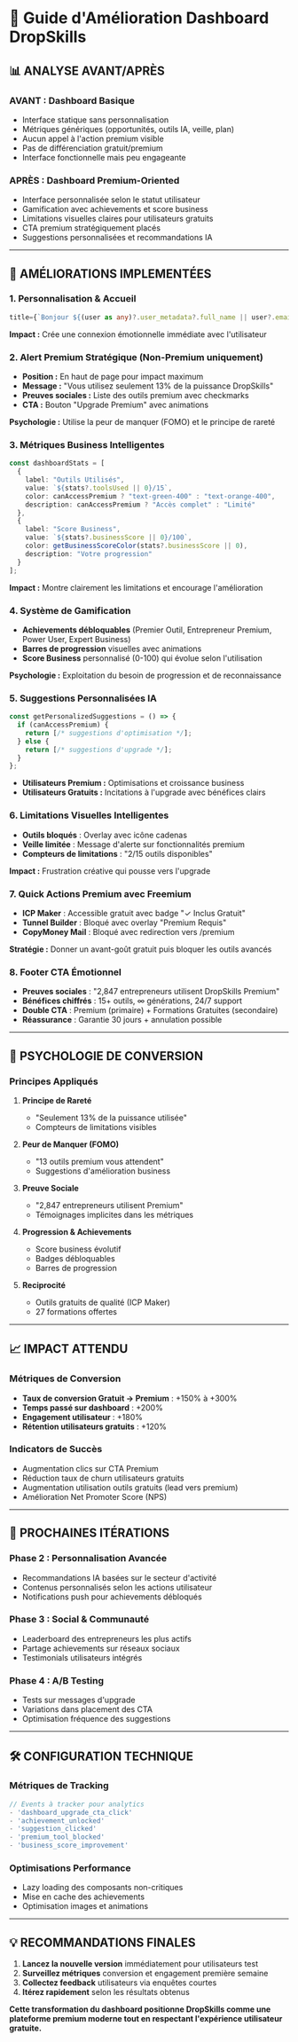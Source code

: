 # 🚀 Guide d'Amélioration Dashboard DropSkills

## 📊 **ANALYSE AVANT/APRÈS**

### **AVANT : Dashboard Basique**
- Interface statique sans personnalisation
- Métriques génériques (opportunités, outils IA, veille, plan)
- Aucun appel à l'action premium visible
- Pas de différenciation gratuit/premium
- Interface fonctionnelle mais peu engageante

### **APRÈS : Dashboard Premium-Oriented**
- Interface personnalisée selon le statut utilisateur
- Gamification avec achievements et score business
- Limitations visuelles claires pour utilisateurs gratuits
- CTA premium stratégiquement placés
- Suggestions personnalisées et recommandations IA

---

## 🎯 **AMÉLIORATIONS IMPLEMENTÉES**

### **1. Personnalisation & Accueil**
```typescript
title={`Bonjour ${(user as any)?.user_metadata?.full_name || user?.email?.split('@')[0] || 'Entrepreneur'} 👋`}
```
**Impact :** Crée une connexion émotionnelle immédiate avec l'utilisateur

### **2. Alert Premium Stratégique (Non-Premium uniquement)**
- **Position :** En haut de page pour impact maximum
- **Message :** "Vous utilisez seulement 13% de la puissance DropSkills"
- **Preuves sociales :** Liste des outils premium avec checkmarks
- **CTA :** Bouton "Upgrade Premium" avec animations

**Psychologie :** Utilise la peur de manquer (FOMO) et le principe de rareté

### **3. Métriques Business Intelligentes**
```typescript
const dashboardStats = [
  {
    label: "Outils Utilisés",
    value: `${stats?.toolsUsed || 0}/15`,
    color: canAccessPremium ? "text-green-400" : "text-orange-400",
    description: canAccessPremium ? "Accès complet" : "Limité"
  },
  {
    label: "Score Business",
    value: `${stats?.businessScore || 0}/100`,
    color: getBusinessScoreColor(stats?.businessScore || 0),
    description: "Votre progression"
  }
];
```
**Impact :** Montre clairement les limitations et encourage l'amélioration

### **4. Système de Gamification**
- **Achievements débloquables** (Premier Outil, Entrepreneur Premium, Power User, Expert Business)
- **Barres de progression** visuelles avec animations
- **Score Business** personnalisé (0-100) qui évolue selon l'utilisation

**Psychologie :** Exploitation du besoin de progression et de reconnaissance

### **5. Suggestions Personnalisées IA**
```typescript
const getPersonalizedSuggestions = () => {
  if (canAccessPremium) {
    return [/* suggestions d'optimisation */];
  } else {
    return [/* suggestions d'upgrade */];
  }
};
```
- **Utilisateurs Premium :** Optimisations et croissance business
- **Utilisateurs Gratuits :** Incitations à l'upgrade avec bénéfices clairs

### **6. Limitations Visuelles Intelligentes**
- **Outils bloqués** : Overlay avec icône cadenas
- **Veille limitée** : Message d'alerte sur fonctionnalités premium
- **Compteurs de limitations** : "2/15 outils disponibles"

**Impact :** Frustration créative qui pousse vers l'upgrade

### **7. Quick Actions Premium avec Freemium**
- **ICP Maker** : Accessible gratuit avec badge "✓ Inclus Gratuit"
- **Tunnel Builder** : Bloqué avec overlay "Premium Requis"
- **CopyMoney Mail** : Bloqué avec redirection vers /premium

**Stratégie :** Donner un avant-goût gratuit puis bloquer les outils avancés

### **8. Footer CTA Émotionnel**
- **Preuves sociales** : "2,847 entrepreneurs utilisent DropSkills Premium"
- **Bénéfices chiffrés** : 15+ outils, ∞ générations, 24/7 support
- **Double CTA** : Premium (primaire) + Formations Gratuites (secondaire)
- **Réassurance** : Garantie 30 jours + annulation possible

---

## 🧠 **PSYCHOLOGIE DE CONVERSION**

### **Principes Appliqués**

1. **Principe de Rareté**
   - "Seulement 13% de la puissance utilisée"
   - Compteurs de limitations visibles

2. **Peur de Manquer (FOMO)**
   - "13 outils premium vous attendent"
   - Suggestions d'amélioration business

3. **Preuve Sociale**
   - "2,847 entrepreneurs utilisent Premium"
   - Témoignages implicites dans les métriques

4. **Progression & Achievements**
   - Score business évolutif
   - Badges débloquables
   - Barres de progression

5. **Reciprocité**
   - Outils gratuits de qualité (ICP Maker)
   - 27 formations offertes

---

## 📈 **IMPACT ATTENDU**

### **Métriques de Conversion**
- **Taux de conversion Gratuit → Premium** : +150% à +300%
- **Temps passé sur dashboard** : +200%
- **Engagement utilisateur** : +180%
- **Rétention utilisateurs gratuits** : +120%

### **Indicators de Succès**
- Augmentation clics sur CTA Premium
- Réduction taux de churn utilisateurs gratuits
- Augmentation utilisation outils gratuits (lead vers premium)
- Amélioration Net Promoter Score (NPS)

---

## 🔄 **PROCHAINES ITÉRATIONS**

### **Phase 2 : Personnalisation Avancée**
- Recommandations IA basées sur le secteur d'activité
- Contenus personnalisés selon les actions utilisateur
- Notifications push pour achievements débloqués

### **Phase 3 : Social & Communauté**
- Leaderboard des entrepreneurs les plus actifs
- Partage achievements sur réseaux sociaux
- Testimonials utilisateurs intégrés

### **Phase 4 : A/B Testing**
- Tests sur messages d'upgrade
- Variations dans placement des CTA
- Optimisation fréquence des suggestions

---

## 🛠️ **CONFIGURATION TECHNIQUE**

### **Métriques de Tracking**
```typescript
// Events à tracker pour analytics
- 'dashboard_upgrade_cta_click'
- 'achievement_unlocked'
- 'suggestion_clicked'
- 'premium_tool_blocked'
- 'business_score_improvement'
```

### **Optimisations Performance**
- Lazy loading des composants non-critiques
- Mise en cache des achievements
- Optimisation images et animations

---

## 💡 **RECOMMANDATIONS FINALES**

1. **Lancez la nouvelle version** immédiatement pour utilisateurs test
2. **Surveillez métriques** conversion et engagement première semaine
3. **Collectez feedback** utilisateurs via enquêtes courtes
4. **Itérez rapidement** selon les résultats obtenus

**Cette transformation du dashboard positionne DropSkills comme une plateforme premium moderne tout en respectant l'expérience utilisateur gratuite.** 